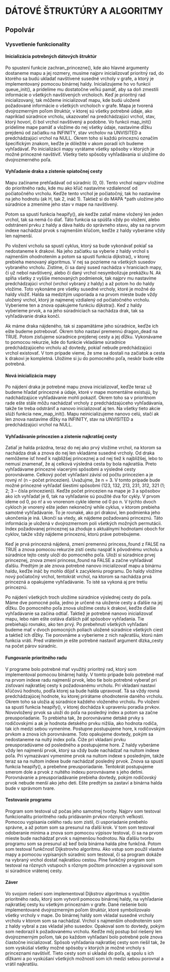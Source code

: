 # DÁTOVÉ ŠTRUKTÚRY A ALGORITMY

## Popolvár


### Vysvetlenie funkcionality


#### Inicializácia potrebných dátových štruktúr
Po spustení funkcie zachran_princezne(), kde ako hlavné argumenty dostaneme mapu a jej rozmery, musíme najprv inicializovať 
prioritný rad, do ktorého sa budú ukladať navštívené susedné vrcholy v grafe, a ktorý je implementovaný pomocou binárnej haldy. 
Inicializujeme ho vo funkcii queue_init(), a pridelíme mu dostatočne veľkú pamäť, aby sa doň zmestili informácie o všetkých 
navštívených vrcholoch. Keď je prioritný rad inicializovaný, tak môžeme inicializovať mapu, kde budú uložené požadované informácie
o všetkých vrcholoch v grafe. Mapa je tvorená dvojrozmerným poľom štruktúr, v ktorej sú všetky potrebné údaje, ako napríklad 
súradnice vrcholu, ukazovateľ na predchádzajúci vrchol, stav, ktorý hovorí, či bol vrchol navštívený a podobne. Vo funkcii 
map_init() pridelíme mape pamäť a vložíme do nej všetky údaje, nastavíme dĺžku prejdenú od začiatku na INFINITY, stav vrcholov 
na UNVISITED a predchádzajúci vrchol na NULL. Okrem toho si každú princeznú označím špecifickým znakom, keďže je dôležité v akom
poradí ich budeme vyhľadávať. Po inicializácii mapy vyrátame všetky spôsoby v ktorých je možné princezné navštíviť. Všetky tieto
spôsoby vyhľadávania si uložíme do dvojrozmerného poľa.

#### Vyhľadanie draka a zistenie spiatočnej cesty
Mapu začíname prehľadávať od súradníc (0, 0). Tento vrchol najprv vložíme do prioritného radu, kde mu ako kľúč nastavíme vzdialenosť
od počiatočného vrcholu. Keďže tento vrchol je počiatočný, tak ho nastavíme na jeho hodnotu (ak H, tak 2, ináč 1).  Taktiež si do 
MAPA *path uložíme jeho súradnice a zmeníme jeho stav v mape na navštívený.

Potom sa spustí funkcia heapify(), ale keďže zatiaľ máme vložený len jeden vrchol, tak sa nemá čo diať. Táto funkcia sa spúšťa vždy
po vložení, alebo odstránení prvku z haldy a dáva haldu do správneho stavu, aby sa na prvom indexe nachádzal prvok s najmenším kľúčom, 
keďže z haldy vyberáme vždy len najmenší.

Po vložení vrcholu sa spustí cyklus, ktorý sa bude vykonávať pokiaľ sa nedostaneme k drakovi. Na jeho začiatku sa vyberie z haldy vrchol
s najmenším ohodnotením a potom sa spustí funkcia dijkstra(), v ktorej prebieha menovaný algoritmus.  V nej sa pozrieme na všetkých
susedov vybraného vrcholu. Zistíme, či sa daný sused nachádza v hraniciach mapy, či už nebol navštívený, alebo či daný vrchol 
nesymbolizuje prekážku N. Ak spĺňa všetky z vyššie menovaných podmienok, tak najprv mu nastavíme predchádzajúci vrchol 
(vrchol vybraný z haldy) a až potom ho do haldy vložíme. Toto vykonáme pre všetky susedné vrcholy, ktoré je možné do haldy vložiť. 
Halda sa medzitým usporiada a na prvom mieste bude vždy uložený vrchol, ktorý je najmenej vzdialený od počiatočného vrcholu. Vyberieme
ten a znova opakujeme funkciu dijkstra(). Keď z haldy vyberieme prvok, a na jeho súradniciach sa nachádza drak, tak sa vyhľadávanie 
draka končí.

Ak máme draka nájdeného, tak si zapamätáme jeho súradnice, keďže ich ešte budeme potrebovať. Okrem toho nastaví premennú dragon_dead
na TRUE. Potom zisťujeme súradnice prejdenej cesty a jej dĺžku. Vykonávame to pomocou rekurzie, kde do funkcie vkladáme súradnice 
predchádzajúceho vrcholu až dovtedy, pokiaľ nebude predchádzajúci vrchol existovať. V tom prípade vieme, že sme sa dostali na začiatok
a cesta k drakovi je kompletná. Uložíme si ju do pomocného poľa, neskôr bude ešte potrebná.

#### Nová inicializácia mapy
Po nájdení draka je potrebné mapu znova inicializovať, keďže teraz už budeme hľadať princezné a údaje, ktoré v mape momentálne existujú,
by nadchádzajúce vyhľadávanie mohli pokaziť. Okrem toho sa v prioritnom rade ešte stále môžu nachádzať vrcholy z predchádzajúceho 
vyhľadávania, takže tie treba odstrániť a nanovo inicializovať aj ten. Na všetky tieto akcie slúži funkcia new_map_init(). Mapu
neinicializujeme nanovo celú, stačí ak len znova nastavíme dĺžky na INFINITY, stav na UNVISITED a predchádzajúci vrchol na NULL. 

 
#### Vyhľadávanie princezien a zistenie najkratšej cesty
Zatiaľ je halda prázdna, teraz do nej ako prvý vložíme vrchol, na ktorom sa nachádza drak a znova do nej len vkladáme susedné vrcholy. 
Od draka nemôžeme ísť hneď k najbližšej princeznej a od nej tiež k najbližšej, lebo to nemusí znamenať, že aj celková výsledná cesta 
by bola najkratšia. Preto vyhľadávame princezné viacerými spôsobmi a výsledné cesty porovnávame. Celkový počet vyhľadaní závisí od 
počtu princezien a je rovný n! (n – počet princezien). Uvažujme, že n = 3. V tomto prípade bude možné princezné vyhľadať šiestimi 
spôsobmi (123, 132, 213, 231, 312, 321 (1; 2; 3 – čísla princezien)). Keďže počet princezien na mape je 3 a spôsobov ako ich vyhľadať
je 6, tak na vyhľadanie sú použité dva for cykly. V prvom ideme od 0, po n! a vo vnorenom cykle ideme od 0 po n. V týchto dvoch cykloch
je vnorený ešte jeden nekonečný while cyklus, v ktorom prebieha samotné vyhľadávanie. To je rovnaké, ako pri drakovi, len podmienka jeho
ukončenia je iná. Ukončí sa vtedy, ak nájdeme požadovanú princeznú. Táto informácia je uložená v dvojrozmernom poli všetkých možných 
permutácii. Index požadovanej princeznej sa zhoduje s aktuálnymi hodnotami oboch for cyklov, takže vždy nájdeme princeznú, ktorú práve
potrebujeme.  

Keď je prvá princezná nájdená, zmení premennú princess_found z FALSE na TRUE a znova pomocou rekurzie zistí cestu naspäť k pôvodnému
vrcholu a súradnice tejto cesty uloží do pomocného poľa. Uloží si súradnice prvej princeznej, znova zmení princess_found na FALSE a
začne vyhľadávať ďalšiu. Predtým je ale znova potrebné nanovo inicializovať mapu a binárnu haldu, keďže ináč by mohlo dôjsť k 
zacykleniu programu. Do haldy vložíme nový počiatočný vrchol, tentokrát vrchol, na ktorom sa nachádza prvá princezná a opakujeme 
vyhľadávanie. To isté sa vykoná aj pre tretiu princeznú.

Po nájdení všetkých troch uložíme súradnice výslednej cesty do poľa. Máme dve pomocné polia, jedno je určené na uloženie cesty a ďalšie
na jej dĺžku. Do pomocného poľa znova uložíme cestu k drakovi, keďže ďalšie vyhľadávanie sa začína odtiaľ. Taktiež je potrebné nanovo
inicializovať mapu, lebo nám ešte ostáva ďalších päť spôsobov vyhľadania. Tie prebiehajú rovnako, ako ten prvý. Po prebehnutí všetkých
vyhľadaní budeme mať v dvoch pomocných poliach uložené súradnice všetkých ciest a taktiež ich dĺžky. Tie porovnáme a vyberieme z nich
najkratšiu, ktorú nám funkcia vráti. Pred vrátením je ešte potrebné nastaviť argument dlzka_cesty na počet párov súradníc.

#### Fungovanie prioritného radu
V programe bolo potrebné mať využitý prioritný rad, ktorý som implementoval pomocou binárnej haldy. V tomto prípade bolo potrebné mať
na prvom indexe radu najmenší prvok, lebo tie bolo potrebné vyberať pri zisťovaní najkratšej cesty k požadovanému vrcholu. Pri vkladaní
nastaví kľúčovú hodnotu, podľa ktorej sa bude halda upravovať. Tá sa vždy rovná predchádzajúcej hodnote, ku ktorej prirátame 
ohodnotenie daného vrcholu. Okrem toho sa uložia aj súradnice každého vloženého vrcholu. Po vložení sa spustí funkcia heapify(),
v ktorej dochádza k upraveniu poradia prvkov. Novovložený prvok sa uloží do poľa na posledný index a potom sa začne preusporiadanie.
To prebieha tak, že porovnávame detské prvky s rodičovskými a ak je hodnota detského prvku nižšia, ako hodnota rodiča, tak ich medzi
sebou vymeníme. Postupne postupujeme hore, k rodičovským prvkom a znova ich porovnávame. Toto opakujeme dovtedy, pokým sa nedostaneme
na nultý index poľa. Čiže pri vkladaní prvku preusporadúvame  od posledného a postupujeme hore. Z haldy vyberáme vždy len najmenší 
prvok, ktorý sa vždy bude nachádzať na nultom indexe poľa. Pri vymazávaní vymeníme prvok na nultom indexe s posledným, takže teraz 
sa na nultom indexe bude nachádzať posledný prvok. Znova sa spustí funkcia heapify(), a prebehne preusporiadanie. Tentokrát 
postupujeme smerom dole a prvok z nultého indexu porovnávame s jeho deťmi. Porovnávanie a preusporiadávanie prebieha dovtedy, pokým
rodičovský prvok nebude menší ako jeho deti. Ešte predtým sa zastaví a binárna halda bude v správnom tvare.

#### Testovanie programu 
Program som testoval už počas jeho samotnej tvorby. Najprv som testoval funkcionalitu prioritného radu pridávaním prvkov rôznych
veľkostí. Pomocou vypísania celého radu som zistil, či usporiadanie prebehlo správne, a až potom som sa presunul na ďalší krok. 
V tom som testoval odoberanie minima a znova som pomocou výpisov testoval, či sa na prvom mieste bude nachádzať prvok s najmenšou
hodnotou. Na ďalšiu tvorbu programu som sa presunul až keď bola binárna halda plne funkčná. Potom som testoval funkčnosť 
Dijkstrovho algoritmu. Ako vstup som použil vlastné mapy a pomocou vypísaných súradníc som testoval, či sa program dokáže na vybraný
vrchol dostať najkratšou cestou. Plne funkčný program som testoval na rôznych vstupoch s rôznym počtom princezien a vypisoval som si
súradnice vrátenej cesty. 

#### Záver
Vo svojom riešení som implementoval Dijkstrov algoritmus s využitím prioritného radu, ktorý som vytvoril pomocou binárnej haldy,
na vyhľadanie najkratšej cesty ku všetkým princeznám v grafe. Dané riešenie bolo implementované dvojrozmerným poľom štruktúr, ktoré
symbolizovalo všetky vrcholy v mape. Do binárnej haldy som vkladal susedné vrcholy vrcholu v ktorom som sa nachádzal. Vrchol s
najmenším ohodnotením som z haldy vybral a zas vkladal jeho susedov. Opakoval som to dovtedy, pokým som nedorazil k požadovanému
vrcholu. Keďže môj postup bol riešený len dvojrozmerným poľom, tak po každom vyhľadaní bolo potrebné pole znova čiastočne 
inicializovať. Spôsob vyhľadania najkratšej cesty som riešil tak, že som vyskúšal všetky možné spôsoby v ktorých je možné vrcholy
s princeznami navštíviť. Tieto cesty som si ukladal do poľa, aj spolu s ich dĺžkami a po vyskúšaní všetkých možností som ich medzi
sebou porovnal a vrátil najkratšiu. 
